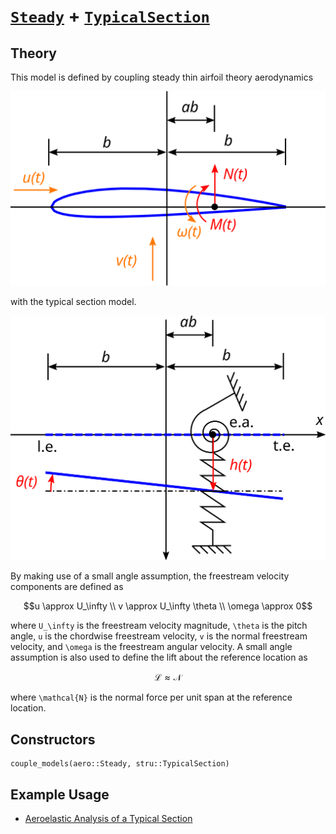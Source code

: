 # [`Steady`](@ref) + [`TypicalSection`](@ref)

## Theory

This model is defined by coupling steady thin airfoil theory aerodynamics

![](../airfoil.svg)

with the typical section model.  

![](../typical-section.svg)

By making use of a small angle assumption, the freestream velocity components are defined as
```math
u \approx U_\infty \\
v \approx U_\infty \theta \\
\omega \approx 0
```
where ``U_\infty`` is the freestream velocity magnitude, ``\theta`` is the pitch angle, ``u`` is the chordwise freestream velocity, ``v`` is the normal freestream velocity, and ``\omega`` is the freestream angular velocity. A small angle assumption is also used to define the lift about the reference location as
```math
\mathcal{L} \approx \mathcal{N}
```
where ``\mathcal{N}`` is the normal force per unit span at the reference location.

## Constructors

```@docs
couple_models(aero::Steady, stru::TypicalSection)
```

## Example Usage
 - [Aeroelastic Analysis of a Typical Section](@ref)
